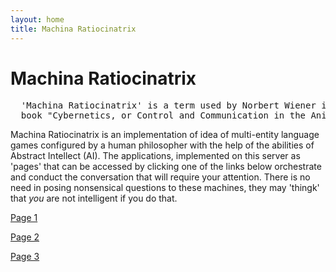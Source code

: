 ```yaml
---
layout: home
title: Machina Ratiocinatrix
---
```

# Machina Ratiocinatrix
<pre>
  'Machina Ratiocinatrix' is a term used by Norbert Wiener in the introduction to his 
  book "Cybernetics, or Control and Communication in the Animal and the Machine".
</pre>
Machina Ratiocinatrix is an implementation of idea of multi-entity language games configured by a human philosopher with the help of the abilities of Abstract Intellect (AI). The applications, implemented on this server as 'pages' that can be accessed by clicking one of the links below orchestrate and conduct the conversation that will require your attention. There is no need in posing nonsensical questions to these machines, they may 'thingk' that _you_ are not intelligent if you do that.


[Page 1](./pages/page_1)

[Page 2](./pages/page_2)

[Page 3](./pages/page_3.html)
